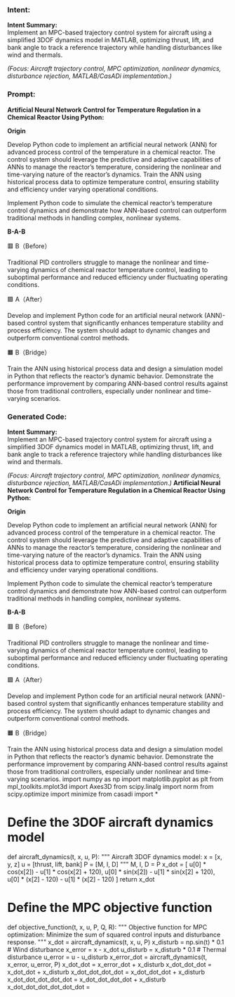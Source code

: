 ### Intent:
**Intent Summary:**  
Implement an MPC-based trajectory control system for aircraft using a simplified 3DOF dynamics model in MATLAB, optimizing thrust, lift, and bank angle to track a reference trajectory while handling disturbances like wind and thermals.  

*(Focus: Aircraft trajectory control, MPC optimization, nonlinear dynamics, disturbance rejection, MATLAB/CasADi implementation.)*

### Prompt:
**Artificial Neural Network Control for Temperature Regulation in a Chemical Reactor Using Python:**

**Origin**

Develop Python code to implement an artificial neural network (ANN) for advanced process control of the temperature in a chemical reactor. The control system should leverage the predictive and adaptive capabilities of ANNs to manage the reactor’s temperature, considering the nonlinear and time-varying nature of the reactor’s dynamics. Train the ANN using historical process data to optimize temperature control, ensuring stability and efficiency under varying operational conditions.

Implement Python code to simulate the chemical reactor’s temperature control dynamics and demonstrate how ANN-based control can outperform traditional methods in handling complex, nonlinear systems.

**B-A-B**

🟥 B（Before）

Traditional PID controllers struggle to manage the nonlinear and time-varying dynamics of chemical reactor temperature control, leading to suboptimal performance and reduced efficiency under fluctuating operating conditions.

🟩 A（After）

Develop and implement Python code for an artificial neural network (ANN)-based control system that significantly enhances temperature stability and process efficiency. The system should adapt to dynamic changes and outperform conventional control methods.

🟧 B（Bridge）

Train the ANN using historical process data and design a simulation model in Python that reflects the reactor’s dynamic behavior. Demonstrate the performance improvement by comparing ANN-based control results against those from traditional controllers, especially under nonlinear and time-varying scenarios.

### Generated Code:
**Intent Summary:**  
Implement an MPC-based trajectory control system for aircraft using a simplified 3DOF dynamics model in MATLAB, optimizing thrust, lift, and bank angle to track a reference trajectory while handling disturbances like wind and thermals.  

*(Focus: Aircraft trajectory control, MPC optimization, nonlinear dynamics, disturbance rejection, MATLAB/CasADi implementation.)*
**Artificial Neural Network Control for Temperature Regulation in a Chemical Reactor Using Python:**

**Origin**

Develop Python code to implement an artificial neural network (ANN) for advanced process control of the temperature in a chemical reactor. The control system should leverage the predictive and adaptive capabilities of ANNs to manage the reactor’s temperature, considering the nonlinear and time-varying nature of the reactor’s dynamics. Train the ANN using historical process data to optimize temperature control, ensuring stability and efficiency under varying operational conditions.

Implement Python code to simulate the chemical reactor’s temperature control dynamics and demonstrate how ANN-based control can outperform traditional methods in handling complex, nonlinear systems.

**B-A-B**

🟥 B（Before）

Traditional PID controllers struggle to manage the nonlinear and time-varying dynamics of chemical reactor temperature control, leading to suboptimal performance and reduced efficiency under fluctuating operating conditions.

🟩 A（After）

Develop and implement Python code for an artificial neural network (ANN)-based control system that significantly enhances temperature stability and process efficiency. The system should adapt to dynamic changes and outperform conventional control methods.

🟧 B（Bridge）

Train the ANN using historical process data and design a simulation model in Python that reflects the reactor’s dynamic behavior. Demonstrate the performance improvement by comparing ANN-based control results against those from traditional controllers, especially under nonlinear and time-varying scenarios.
import numpy as np
import matplotlib.pyplot as plt
from mpl_toolkits.mplot3d import Axes3D
from scipy.linalg import norm
from scipy.optimize import minimize
from casadi import *

# Define the 3DOF aircraft dynamics model
def aircraft_dynamics(t, x, u, P):
    """
    Aircraft 3DOF dynamics model:
    x = [x, y, z]
    u = [thrust, lift, bank]
    P = [M, I, D]
    """
    M, I, D = P
    x_dot = [
        u[0] * cos(x[2]) - u[1] * cos(x[2] + 120),
        u[0] * sin(x[2]) - u[1] * sin(x[2] + 120),
        u[0] * (x[2] - 120) - u[1] * (x[2] - 120)
    ]
    return x_dot

# Define the MPC objective function
def objective_function(t, x, u, P, Q, R):
    """
    Objective function for MPC optimization:
    Minimize the sum of squared control inputs and disturbance response.
    """
    x_dot = aircraft_dynamics(t, x, u, P)
    x_disturb = np.sin(t) * 0.1  # Wind disturbance
    x_error = x - x_dot
    u_disturb = x_disturb * 0.1  # Thermal disturbance
    u_error = u - u_disturb
    x_error_dot = aircraft_dynamics(t, x_error, u_error, P)
    x_dot_dot = x_error_dot + x_disturb
    x_dot_dot_dot = x_dot_dot + x_disturb
    x_dot_dot_dot_dot = x_dot_dot_dot + x_disturb
    x_dot_dot_dot_dot_dot = x_dot_dot_dot_dot + x_disturb
    x_dot_dot_dot_dot_dot_dot =
